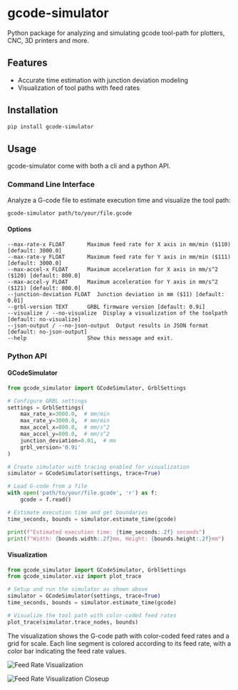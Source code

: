 # gcode-simulator

Python package for analyzing and simulating gcode tool-path for plotters, CNC, 3D printers and more.

## Features

- Accurate time estimation with junction deviation modeling
- Visualization of tool paths with feed rates

## Installation

```bash
pip install gcode-simulator
```

## Usage

gcode-simulator come with both a cli and a python API.

### Command Line Interface

Analyze a G-code file to estimate execution time and visualize the tool path:

```bash
gcode-simulator path/to/your/file.gcode
```

#### Options

```
--max-rate-x FLOAT       Maximum feed rate for X axis in mm/min ($110) [default: 3000.0]
--max-rate-y FLOAT       Maximum feed rate for Y axis in mm/min ($111) [default: 3000.0]
--max-accel-x FLOAT      Maximum acceleration for X axis in mm/s^2 ($120) [default: 800.0]
--max-accel-y FLOAT      Maximum acceleration for Y axis in mm/s^2 ($121) [default: 800.0]
--junction-deviation FLOAT  Junction deviation in mm ($11) [default: 0.01]
--grbl-version TEXT      GRBL firmware version [default: 0.9i]
--visualize / --no-visualize  Display a visualization of the toolpath [default: no-visualize]
--json-output / --no-json-output  Output results in JSON format [default: no-json-output]
--help                   Show this message and exit.
```

### Python API

#### GCodeSimulator

```python
from gcode_simulator import GCodeSimulator, GrblSettings

# Configure GRBL settings
settings = GrblSettings(
    max_rate_x=3000.0,  # mm/min
    max_rate_y=3000.0,  # mm/min
    max_accel_x=800.0,  # mm/s^2
    max_accel_y=800.0,  # mm/s^2
    junction_deviation=0.01,  # mm
    grbl_version='0.9i'
)

# Create simulator with tracing enabled for visualization
simulator = GCodeSimulator(settings, trace=True)

# Load G-code from a file
with open('path/to/your/file.gcode', 'r') as f:
    gcode = f.read()

# Estimate execution time and get boundaries
time_seconds, bounds = simulator.estimate_time(gcode)

print(f"Estimated execution time: {time_seconds:.2f} seconds")
print(f"Width: {bounds.width:.2f}mm, Height: {bounds.height:.2f}mm")
```

#### Visualization

```python
from gcode_simulator import GCodeSimulator, GrblSettings
from gcode_simulator.viz import plot_trace

# Setup and run the simulator as shown above
simulator = GCodeSimulator(settings, trace=True)
time_seconds, bounds = simulator.estimate_time(gcode)

# Visualize the tool path with color-coded feed rates
plot_trace(simulator.trace_nodes, bounds)
```

The visualization shows the G-code path with color-coded feed rates and a grid for scale. Each line segment is colored according to its feed rate, with a color bar indicating the feed rate values.

![Feed Rate Visualization](doc/imgs/feed_rate_viz.png)

![Feed Rate Visualization Closeup](doc/imgs/feed_rate_viz_closeup.png)
